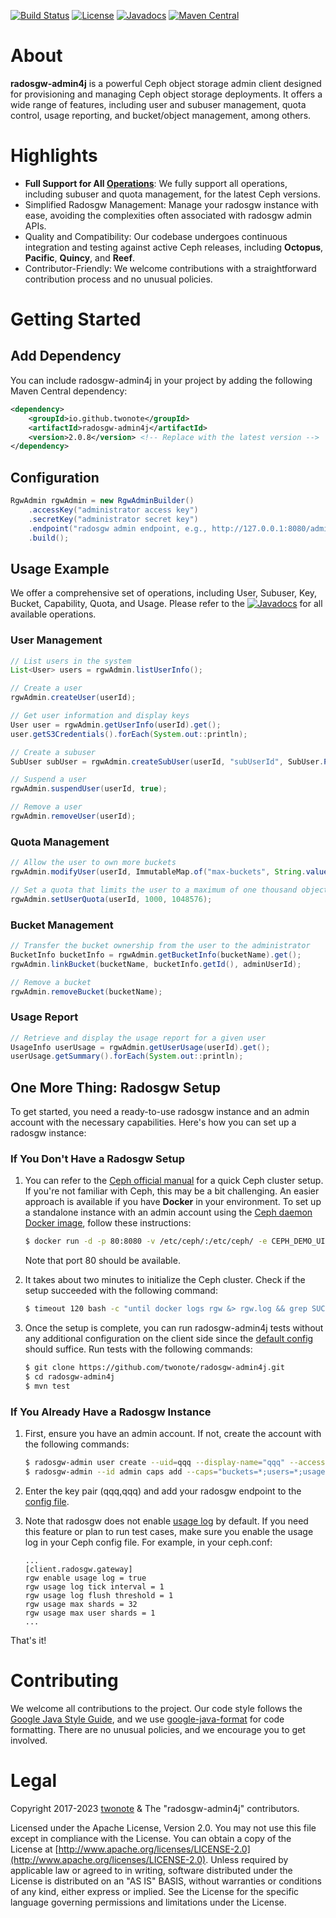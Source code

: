 [![Build Status](https://github.com/twonote/radosgw-admin4j/actions/workflows/maven.yml/badge.svg)](https://github.com/twonote/radosgw-admin4j/actions)
[![License](https://img.shields.io/badge/license-Apache%202-blue.svg)](https://github.com/twonote/radosgw-admin4j/blob/master/LICENSE)
[![Javadocs](https://www.javadoc.io/badge/io.github.twonote/radosgw-admin4j.svg)](https://www.javadoc.io/doc/io.github.twonote/radosgw-admin4j/latest/org/twonote/rgwadmin4j/RgwAdmin.html)
[![Maven Central](https://img.shields.io/maven-central/v/io.github.twonote/radosgw-admin4j.svg?label=Maven%20Central)](https://search.maven.org/search?q=g:%22io.github.twonote%22%20AND%20a:%22radosgw-admin4j%22)

# About
**radosgw-admin4j** is a powerful Ceph object storage admin client designed for provisioning and managing Ceph object storage deployments. It offers a wide range of features, including user and subuser management, quota control, usage reporting, and bucket/object management, among others.

# Highlights
- **Full Support for All [Operations](http://docs.ceph.com/docs/master/radosgw/adminops/)**: We fully support all operations, including subuser and quota management, for the latest Ceph versions.
- Simplified Radosgw Management: Manage your radosgw instance with ease, avoiding the complexities often associated with radosgw admin APIs.
- Quality and Compatibility: Our codebase undergoes continuous integration and testing against active Ceph releases, including **Octopus**, **Pacific**, **Quincy**, and **Reef**.
- Contributor-Friendly: We welcome contributions with a straightforward contribution process and no unusual policies.

# Getting Started

## Add Dependency

You can include radosgw-admin4j in your project by adding the following Maven Central dependency:

```xml
<dependency>
    <groupId>io.github.twonote</groupId>
    <artifactId>radosgw-admin4j</artifactId>
    <version>2.0.8</version> <!-- Replace with the latest version -->
</dependency>
```

## Configuration

```java
RgwAdmin rgwAdmin = new RgwAdminBuilder()
    .accessKey("administrator access key")
    .secretKey("administrator secret key")
    .endpoint("radosgw admin endpoint, e.g., http://127.0.0.1:8080/admin")
    .build();
```

## Usage Example

We offer a comprehensive set of operations, including User, Subuser, Key, Bucket, Capability, Quota, and Usage. Please refer to the [![Javadocs](https://www.javadoc.io/badge/io.github.twonote/radosgw-admin4j.svg)](https://www.javadoc.io/doc/io.github.twonote/radosgw-admin4j/latest/org/twonote/rgwadmin4j/RgwAdmin.html) for all available operations.

### User Management

```java
// List users in the system
List<User> users = rgwAdmin.listUserInfo();

// Create a user
rgwAdmin.createUser(userId);

// Get user information and display keys
User user = rgwAdmin.getUserInfo(userId).get();
user.getS3Credentials().forEach(System.out::println);

// Create a subuser
SubUser subUser = rgwAdmin.createSubUser(userId, "subUserId", SubUser.Permission.FULL, CredentialType.SWIFT);

// Suspend a user
rgwAdmin.suspendUser(userId, true);

// Remove a user
rgwAdmin.removeUser(userId);
```

### Quota Management

```java
// Allow the user to own more buckets
rgwAdmin.modifyUser(userId, ImmutableMap.of("max-buckets", String.valueOf(Integer.MAX_VALUE)));

// Set a quota that limits the user to a maximum of one thousand objects and a maximum usage of 1 GiB
rgwAdmin.setUserQuota(userId, 1000, 1048576);
```

### Bucket Management

```java
// Transfer the bucket ownership from the user to the administrator
BucketInfo bucketInfo = rgwAdmin.getBucketInfo(bucketName).get();
rgwAdmin.linkBucket(bucketName, bucketInfo.getId(), adminUserId);

// Remove a bucket
rgwAdmin.removeBucket(bucketName);
```

### Usage Report

```java
// Retrieve and display the usage report for a given user
UsageInfo userUsage = rgwAdmin.getUserUsage(userId).get();
userUsage.getSummary().forEach(System.out::println);
```

## One More Thing: Radosgw Setup

To get started, you need a ready-to-use radosgw instance and an admin account with the necessary capabilities. Here's how you can set up a radosgw instance:

### If You Don't Have a Radosgw Setup

1. You can refer to the [Ceph official manual](http://docs.ceph.com/docs/master/start/) for a quick Ceph cluster setup. If you're not familiar with Ceph, this may be a bit challenging. An easier approach is available if you have **Docker** in your environment. To set up a standalone instance with an admin account using the [Ceph daemon Docker image](https://hub.docker.com/r/ceph/daemon/), follow these instructions:

   ```bash
   $ docker run -d -p 80:8080 -v /etc/ceph/:/etc/ceph/ -e CEPH_DEMO_UID=qqq -e CEPH_DEMO_ACCESS_KEY=qqq -e CEPH_DEMO_SECRET_KEY=qqq -e NETWORK_AUTO_DETECT=4 --name rgw ceph/daemon:v6.0.3-stable-6.0-pacific-centos-8-x86_64 demo
   ```

   Note that port 80 should be available.

2. It takes about two minutes to initialize the Ceph cluster. Check if the setup succeeded with the following command:

   ```bash
   $ timeout 120 bash -c "until docker logs rgw &> rgw.log && grep SUCCESS rgw.log; do sleep 1; done"
   ```

3. Once the setup is complete, you can run radosgw-admin4j tests without any additional configuration on the client side since the [default config](https://github.com/twonote/radosgw-admin4j/blob/master/src/test/resources/rgwadmin.properties) should suffice. Run tests with the following commands:

   ```bash
   $ git clone https://github.com/twonote/radosgw-admin4j.git
   $ cd radosgw-admin4j
   $ mvn test
   ```

### If You Already Have a Radosgw Instance

1. First, ensure you have an admin account. If not, create the account with the following commands:

   ```bash
   $ radosgw-admin user create --uid=qqq --display-name="qqq" --access-key=qqq --secret-key=qqq
   $ radosgw-admin --id admin caps add --caps="buckets=*;users=*;usage=*;metadata=*" --uid=qqq
   ```

2. Enter the key pair (qqq,qqq) and add your radosgw endpoint to the [config file](https://github.com/twonote/radosgw-admin4j/blob/master/src/test/resources/rgwadmin.properties).

3. Note that radosgw does not enable [usage log](http://docs.ceph.com/docs/master/radosgw/admin/#usage) by default. If you need this feature or plan to run test cases, make sure you enable the usage log in your Ceph config file. For example, in your ceph.conf:

   ```
   ...
   [client.radosgw.gateway]
   rgw enable usage log = true
   rgw usage log tick interval = 1
   rgw usage log flush threshold = 1
   rgw usage max shards = 32
   rgw usage max user shards = 1
   ...
   ```

That's it!

# Contributing
We welcome all contributions to the project. Our code style follows the [Google Java Style Guide](https://google.github.io/styleguide/javaguide.html), and we use [google-java-format](https://github.com/google/google-java-format) for code formatting. There are no unusual policies, and we encourage you to get involved.

# Legal
Copyright 2017-2023 [twonote](http://twonote.github.io/) & The "radosgw-admin4j" contributors.

Licensed under the Apache License, Version 2.0. You may not use this file except in compliance with the License. You can obtain a copy of the License at [http://www.apache.org/licenses/LICENSE-2.0](http://www.apache.org/licenses/LICENSE-2.0). Unless required by applicable law or agreed to in writing, software distributed under the License is distributed on an "AS IS" BASIS, without warranties or conditions of any kind, either express or implied. See the License for the specific language governing permissions and limitations under the License.
